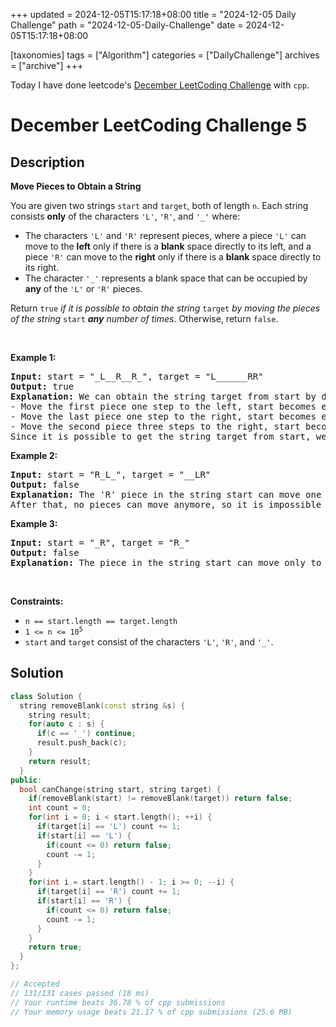 +++
updated = 2024-12-05T15:17:18+08:00
title = "2024-12-05 Daily Challenge"
path = "2024-12-05-Daily-Challenge"
date = 2024-12-05T15:17:18+08:00

[taxonomies]
tags = ["Algorithm"]
categories = ["DailyChallenge"]
archives = ["archive"]
+++

Today I have done leetcode's [December LeetCoding Challenge](https://leetcode.com/problems/move-pieces-to-obtain-a-string/) with `cpp`.

<!-- more -->

# December LeetCoding Challenge 5

## Description

**Move Pieces to Obtain a String**

<p>You are given two strings <code>start</code> and <code>target</code>, both of length <code>n</code>. Each string consists <strong>only</strong> of the characters <code>&#39;L&#39;</code>, <code>&#39;R&#39;</code>, and <code>&#39;_&#39;</code> where:</p>

<ul>
	<li>The characters <code>&#39;L&#39;</code> and <code>&#39;R&#39;</code> represent pieces, where a piece <code>&#39;L&#39;</code> can move to the <strong>left</strong> only if there is a <strong>blank</strong> space directly to its left, and a piece <code>&#39;R&#39;</code> can move to the <strong>right</strong> only if there is a <strong>blank</strong> space directly to its right.</li>
	<li>The character <code>&#39;_&#39;</code> represents a blank space that can be occupied by <strong>any</strong> of the <code>&#39;L&#39;</code> or <code>&#39;R&#39;</code> pieces.</li>
</ul>

<p>Return <code>true</code> <em>if it is possible to obtain the string</em> <code>target</code><em> by moving the pieces of the string </em><code>start</code><em> <strong>any</strong> number of times</em>. Otherwise, return <code>false</code>.</p>

<p>&nbsp;</p>
<p><strong class="example">Example 1:</strong></p>

<pre>
<strong>Input:</strong> start = &quot;_L__R__R_&quot;, target = &quot;L______RR&quot;
<strong>Output:</strong> true
<strong>Explanation:</strong> We can obtain the string target from start by doing the following moves:
- Move the first piece one step to the left, start becomes equal to &quot;<strong>L</strong>___R__R_&quot;.
- Move the last piece one step to the right, start becomes equal to &quot;L___R___<strong>R</strong>&quot;.
- Move the second piece three steps to the right, start becomes equal to &quot;L______<strong>R</strong>R&quot;.
Since it is possible to get the string target from start, we return true.
</pre>

<p><strong class="example">Example 2:</strong></p>

<pre>
<strong>Input:</strong> start = &quot;R_L_&quot;, target = &quot;__LR&quot;
<strong>Output:</strong> false
<strong>Explanation:</strong> The &#39;R&#39; piece in the string start can move one step to the right to obtain &quot;_<strong>R</strong>L_&quot;.
After that, no pieces can move anymore, so it is impossible to obtain the string target from start.
</pre>

<p><strong class="example">Example 3:</strong></p>

<pre>
<strong>Input:</strong> start = &quot;_R&quot;, target = &quot;R_&quot;
<strong>Output:</strong> false
<strong>Explanation:</strong> The piece in the string start can move only to the right, so it is impossible to obtain the string target from start.</pre>

<p>&nbsp;</p>
<p><strong>Constraints:</strong></p>

<ul>
	<li><code>n == start.length == target.length</code></li>
	<li><code>1 &lt;= n &lt;= 10<sup>5</sup></code></li>
	<li><code>start</code> and <code>target</code> consist of the characters <code>&#39;L&#39;</code>, <code>&#39;R&#39;</code>, and <code>&#39;_&#39;</code>.</li>
</ul>


## Solution

``` cpp
class Solution {
  string removeBlank(const string &s) {
    string result;
    for(auto c : s) {
      if(c == '_') continue;
      result.push_back(c);
    }
    return result;
  }
public:
  bool canChange(string start, string target) {
    if(removeBlank(start) != removeBlank(target)) return false;
    int count = 0;
    for(int i = 0; i < start.length(); ++i) {
      if(target[i] == 'L') count += 1;
      if(start[i] == 'L') {
        if(count <= 0) return false;
        count -= 1;
      }
    }
    for(int i = start.length() - 1; i >= 0; --i) {
      if(target[i] == 'R') count += 1;
      if(start[i] == 'R') {
        if(count <= 0) return false;
        count -= 1;
      }
    }
    return true;
  }
};

// Accepted
// 131/131 cases passed (18 ms)
// Your runtime beats 36.78 % of cpp submissions
// Your memory usage beats 21.17 % of cpp submissions (25.6 MB)
```
